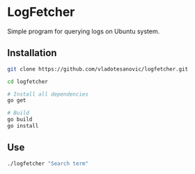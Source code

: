 # LogFetcher

Simple program for querying logs on Ubuntu system.

## Installation

```bash
git clone https://github.com/vladotesanovic/logfetcher.git

cd logfetcher

# Install all dependencies
go get

# Build 
go build
go install

```

## Use

```bash
./logfetcher "Search term"

```
